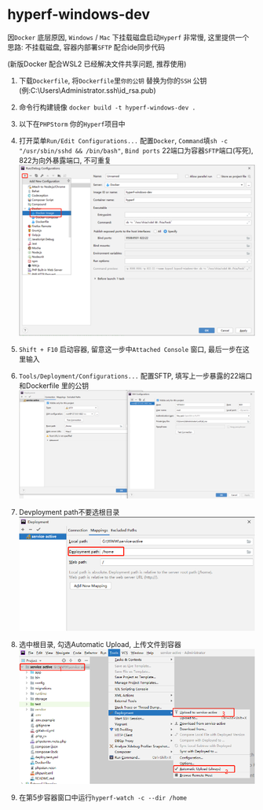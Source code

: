 # hyperf-windows-dev
因`Docker` 底层原因, `Windows` / `Mac` 下挂载磁盘启动`Hyperf` 非常慢, 这里提供一个思路: 不挂载磁盘, 容器内部署`SFTP` 配合ide同步代码

(新版Docker 配合WSL2 已经解决文件共享问题, 推荐使用)
 
1. 下载`Dockerfile`, 将`Dockerfile`里`你的公钥` 替换为你的`SSH` 公钥 (例:C:\Users\Administrator\.ssh\id_rsa.pub)

2. 命令行构建镜像 `docker build -t hyperf-windows-dev .`

3. 以下在`PHPStorm` 你的`Hyperf`项目中

4. 打开菜单`Run/Edit Configurations...` 
配置`Docker`, `Command`填`sh -c "/usr/sbin/sshd && /bin/bash"`, `Bind ports` 22端口为容器`SFTP`端口(写死), 822为向外暴露端口, 不可重复
 ![avatar](./src/1.png)

5. `Shift + F10` 启动容器, 留意这一步中`Attached Console` 窗口, 最后一步在这里输入
 
6. `Tools/Deployment/Configurations...` 配置SFTP, 填写上一步暴露的22端口和Dockerfile 里的公钥 
![avatar](./src/2.png)

7. Devployment path不要选根目录
![avatar](./src/4.png)

8. 选中根目录, 勾选Automatic Upload, 上传文件到容器
![avatar](./src/3.png)

9. 在第5步容器窗口中运行`hyperf-watch -c --dir /home`